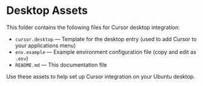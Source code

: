 # Desktop Assets

This folder contains the following files for Cursor desktop integration:

- `cursor.desktop` — Template for the desktop entry (used to add Cursor to your applications menu)
- `env.example` — Example environment configuration file (copy and edit as `.env`)
- `README.md` — This documentation file

Use these assets to help set up Cursor integration on your Ubuntu desktop.


